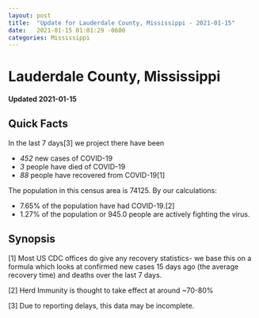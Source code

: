 ```yaml
---
layout: post
title:  "Update for Lauderdale County, Mississippi - 2021-01-15"
date:   2021-01-15 01:01:29 -0600
categories: Mississippi
---
```


# Lauderdale County, Mississippi
#### Updated 2021-01-15

## Quick Facts

In the last 7 days[3] we project there have been
- *452* new cases of COVID-19
- *3* people have died of COVID-19
- *88* people have recovered from COVID-19[1]

The population in this census area is 74125. By our calculations:
- 7.65% of the population have had COVID-19.[2]
- 1.27% of the population or 945.0 people are actively fighting the virus.

## Synopsis




[1] Most US CDC offices do give any recovery statistics- we base this on a formula which looks at confirmed new cases
15 days ago (the average recovery time) and deaths over the last 7 days.

[2] Herd Immunity is thought to take effect at around ~70-80%

[3] Due to reporting delays, this data may be incomplete.
 
    